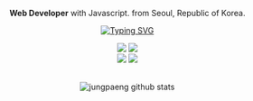 <div align=center>

**Web Developer** with Javascript. from Seoul, Republic of Korea.

[![Typing SVG](https://readme-typing-svg.demolab.com?font=Fira+Code&pause=1000&color=FF149E&width=435&lines=I+love+making+everything+interesting)](https://git.io/typing-svg)

<div>
  <img src="https://img.shields.io/badge/-ReactJs-61DAFB?logo=react&logoColor=white&style=for-the-badge"/></a>
  <img src="https://img.shields.io/badge/node.js-339933?style=for-the-badge&logo=Node.js&logoColor=white"/></a>
<div>

<div>
  <img src="https://shields.io/badge/JavaScript-F7DF1E?logo=JavaScript&logoColor=000&style=flat-square"/></a>
  <img src="https://shields.io/badge/TypeScript-3178C6?logo=TypeScript&logoColor=FFF&style=flat-square"/></a>
</div>

</br>

![jungpaeng github stats](https://github-readme-stats.vercel.app/api?username=yeinn&show_icons=true&theme=radical&count_private=true&custom_title=Github_Stats)

</div>
